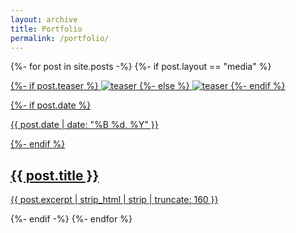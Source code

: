 ```yaml
---
layout: archive
title: Portfolio
permalink: /portfolio/
---
```


<div class="div-20-high"></div>
<div class="articles-tiles-grid">
{%- for post in site.posts -%}
	{%- if post.layout == "media" %}
	<article class="article-tile col">
		<a href="{{ site.url }}{{ post.url }}" title="{{ post.title }}">
			<p class="post-teaser">
				{%- if post.teaser %}
				<img src="{{ site.url }}{{ site.images }}{{ post.teaser }}" alt="teaser">
				{%- else %}
				<img src="{{ site.url }}{{ site.images }}{{ site.teaser }}" alt="teaser">
				{%- endif %}
			</p>
			{%- if post.date %}
				<p class="entry-date date published">
					<time datetime="{{ post.date | date: "%Y-%m-%d" }}">{{ post.date | date: "%B %d, %Y" }}</time>
				</p>
			{%- endif %}
		<h2 class="post-title">{{ post.title }}</h2>
		<p class="post-excerpt">{{ post.excerpt | strip_html | strip | truncate: 160 }}</p></a>
	</article><!-- /.tile -->
	{%- endif -%}
{%- endfor %}
</div><!-- /.tiles -->
